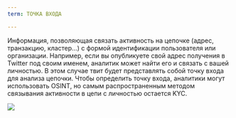 ```yaml
---
term: ТОЧКА ВХОДА

---
```

Информация, позволяющая связать активность на цепочке (адрес, транзакцию, кластер...) с формой идентификации пользователя или организации. Например, если вы опубликуете свой адрес получения в Twitter под своим именем, аналитик может найти его и связать с вашей личностью. В этом случае твит будет представлять собой точку входа для анализа цепочки. Чтобы определить точку входа, аналитики могут использовать OSINT, но самым распространенным методом связывания активности в цепи с личностью остается KYC.

![](../../dictionnaire/assets/28.webp)